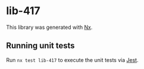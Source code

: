 # lib-417

This library was generated with [Nx](https://nx.dev).

## Running unit tests

Run `nx test lib-417` to execute the unit tests via [Jest](https://jestjs.io).
